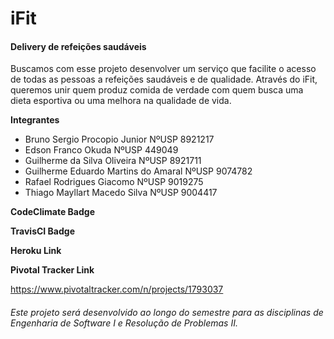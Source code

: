 # iFit
#### Delivery de refeições saudáveis

Buscamos com esse projeto desenvolver um serviço que facilite o acesso de todas as pessoas a refeições saudáveis e de qualidade. Através do iFit, queremos unir quem produz comida de verdade com quem busca uma dieta esportiva ou uma melhora na qualidade de vida.


**Integrantes**

* Bruno Sergio Procopio Junior NºUSP 8921217
* Edson Franco Okuda NºUSP 449049
* Guilherme da Silva Oliveira NºUSP 8921711
* Guilherme Eduardo Martins do Amaral NºUSP 9074782 
* Rafael Rodrigues Giacomo NºUSP 9019275
* Thiago Mayllart Macedo Silva NºUSP 9004417


**CodeClimate Badge**


**TravisCI Badge**


**Heroku Link**


**Pivotal Tracker Link**

https://www.pivotaltracker.com/n/projects/1793037

###### Este projeto será desenvolvido ao longo do semestre para as disciplinas de Engenharia de Software I e Resolução de Problemas II. 

